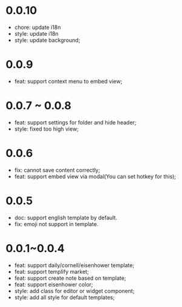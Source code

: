 
# 0.0.10

- chore: update i18n
- style: update i18n
- style: update background;

# 0.0.9 

- feat: support context menu to embed view;

# 0.0.7 ~ 0.0.8

- feat: support settings for folder and hide header;
- style: fixed too high view;

# 0.0.6

- fix: cannot save content correctly;
- feat: support embed view via modal(You can set hotkey for this);

# 0.0.5

- doc: support english template by default.
- fix: emoji not support in template.


# 0.0.1~0.0.4

- feat: support daily/cornell/eisenhower template;
- feat: support templify market;
- feat: support create note based on template;
- feat: support eisenhower color;
- style: add class for editor or widget component;
- style: add all style for default templates;
